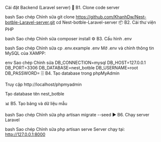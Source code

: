 Cài đặt Backend (Laravel server)
📂 B1. Clone code server

bash
Sao chép
Chỉnh sửa
git clone https://github.com/KhanhDw/Nest-botble-Laravel-server.git
cd Nest-botble-Laravel-server
📦 B2. Cài thư viện PHP

bash
Sao chép
Chỉnh sửa
composer install
⚙ B3. Cấu hình .env

bash
Sao chép
Chỉnh sửa
cp .env.example .env
Mở .env và chỉnh thông tin MySQL của XAMPP:

env
Sao chép
Chỉnh sửa
DB_CONNECTION=mysql
DB_HOST=127.0.0.1
DB_PORT=3306
DB_DATABASE=nest_botble
DB_USERNAME=root
DB_PASSWORD=
🗄 B4. Tạo database trong phpMyAdmin

Truy cập http://localhost/phpmyadmin

Tạo database tên nest_botble

📊 B5. Tạo bảng và dữ liệu mẫu

bash
Sao chép
Chỉnh sửa
php artisan migrate --seed
▶ B6. Chạy server Laravel

bash
Sao chép
Chỉnh sửa
php artisan serve
Server chạy tại: http://127.0.0.1:8000

